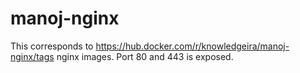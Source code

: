 # manoj-nginx

This corresponds to https://hub.docker.com/r/knowledgeira/manoj-nginx/tags  nginx images. Port 80 and 443 is exposed.
